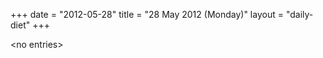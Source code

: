+++
date = "2012-05-28"
title = "28 May 2012 (Monday)"
layout = "daily-diet"
+++

<p>&lt;no entries&gt;</p>